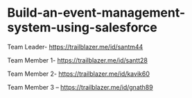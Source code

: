 # Build-an-event-management-system-using-salesforce

Team Leader- https://trailblazer.me/id/santm44

Team Member 1-  https://trailblazer.me/id/santt28

Team Member 2- https://trailblazer.me/id/kavik60

Team Member 3 – https://trailblazer.me/id/gnath89
